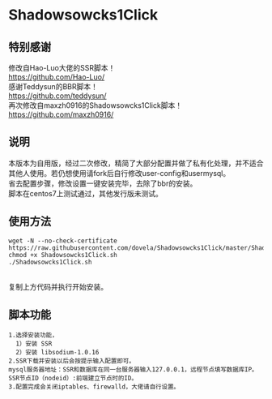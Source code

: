 # Shadowsowcks1Click
## 特别感谢
修改自Hao-Luo大佬的SSR脚本！
<br>https://github.com/Hao-Luo/
<br>感谢Teddysun的BBR脚本！
<br>https://github.com/teddysun/
<br>再次修改自maxzh0916的Shadowsowcks1Click脚本！
<br>https://github.com/maxzh0916/
## 说明
本版本为自用版，经过二次修改，精简了大部分配置并做了私有化处理，并不适合其他人使用。若仍想使用请fork后自行修改user-config和usermysql。
<br>省去配置步骤，修改设置一键安装完毕，去除了bbr的安装。
<br>脚本在centos7上测试通过，其他发行版未测试。
## 使用方法
````
wget -N --no-check-certificate https://raw.githubusercontent.com/dovela/Shadowsowcks1Click/master/Shadowsowcks1Click.sh
chmod +x Shadowsowcks1Click.sh
./Shadowsowcks1Click.sh
````
<br>复制上方代码并执行开始安装。
## 脚本功能
````
1.选择安装功能，
  1）安装 SSR
  2）安装 libsodium-1.0.16
2.SSR下载并安装以后会按提示输入配置即可。
mysql服务器地址：SSR和数据库在同一台服务器输入127.0.0.1，远程节点填写数据库IP。
SSR节点ID（nodeid）:前端建立节点时的ID。
3.配置完成会关闭iptables、firewalld，大佬请自行设置。
````
